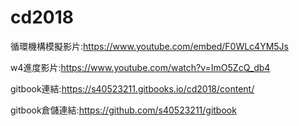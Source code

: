# cd2018
循環機構模擬影片:https://www.youtube.com/embed/F0WLc4YM5Js

w4進度影片:https://www.youtube.com/watch?v=ImO5ZcQ_db4

gitbook連結:https://s40523211.gitbooks.io/cd2018/content/

gitbook倉儲連結:https://github.com/s40523211/gitbook

